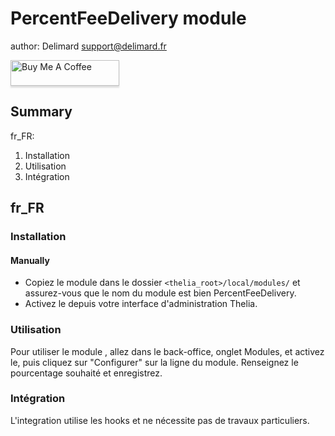 PercentFeeDelivery module
==================
author: Delimard <support@delimard.fr>

<a href="https://www.buymeacoffee.com/delimard" target="_blank"><img src="https://www.buymeacoffee.com/assets/img/custom_images/orange_img.png" alt="Buy Me A Coffee" style="height: 41px !important;width: 174px !important;box-shadow: 0px 3px 2px 0px rgba(190, 190, 190, 0.5) !important;-webkit-box-shadow: 0px 3px 2px 0px rgba(190, 190, 190, 0.5) !important;" ></a>

Summary
-------

fr_FR:
1.  Installation
2.  Utilisation
3.  Intégration


fr_FR
-----

### Installation

#### Manually

* Copiez le module dans le dossier ```<thelia_root>/local/modules/```  et assurez-vous que le nom du module est bien PercentFeeDelivery.
* Activez le depuis votre interface d'administration Thelia.


### Utilisation

Pour utiliser le module , allez dans le back-office, onglet Modules, et activez le,
puis cliquez sur "Configurer" sur la ligne du module. Renseignez le pourcentage souhaité et enregistrez.



### Intégration

L'integration utilise les hooks et ne nécessite pas de travaux particuliers.



